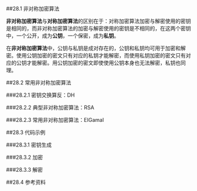 ##28.1 非对称加密算法

**非对称加密算法**与**对称加密算法**的区别在于：对称加密算法加密与解密使用的密钥是相同的，而非对称加密算法的加密与解密使用的密钥是不相同的，在这两个密钥中，一个公开，成为**公钥**，一个保密，成为**私钥**。

在**非对称加密算法**中，公钥与私钥是成对存在的，公钥和私钥均可用于加密和解密。使用公钥加密的密文只有对应的私钥才能解密，而使用私钥加密的密文只有对应的公钥才能解密。用公钥加密的密文即使使用公钥本身也无法解密，私钥也同理。

##28.2 常用非对称加密算法

###28.2.1 密钥交换算反：DH

###28.2.2 典型非对称加密算法：RSA

###28.2.3 常用非对称加密算法：EIGamal

##28.3 代码示例

###28.3.1 密钥生成

###28.3.2 加密

###28.3.3 解密

##28.4 参考资料 
